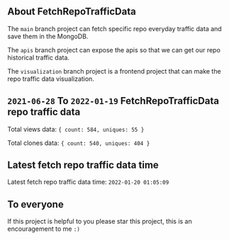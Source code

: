 ## About FetchRepoTrafficData

The `main` branch project can fetch specific repo everyday traffic data and save them in the MongoDB.

The `apis` branch project can expose the apis so that we can get our repo historical traffic data.

The `visualization` branch project is a frontend project that can make the repo traffic data visualization.

## `2021-06-28` To `2022-01-19` FetchRepoTrafficData repo traffic data

Total views data: `{ count: 584, uniques: 55 }`

Total clones data: `{ count: 540, uniques: 404 }`

## Latest fetch repo traffic data time

Latest fetch repo traffic data time: `2022-01-20 01:05:09`

## To everyone

If this project is helpful to you please star this project, this is an encouragement to me `:)`



